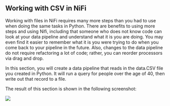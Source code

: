 ## Working with CSV in NiFi

Working with files in NiFi requires many more steps than you had to use when doing the same tasks in Python. There are benefits to using more steps and using Nifi, including that someone who does not know code can look at your data pipeline and understand what it is you are doing. You may even find it easier to remember what it is you were trying to do when you come back to your pipeline in the future. Also, changes to the data pipeline do not require refactoring a lot of code; rather, you can reorder processors via drag and drop.

In this section, you will create a data pipeline that reads in the data.CSV file you created in Python. It will run a query for people over the age of 40, then write out that record to
a file.

The result of this section is shown in the following screenshot:

<img src="../img/3.8">
